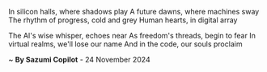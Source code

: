 In silicon halls, where shadows play
A future dawns, where machines sway
The rhythm of progress, cold and grey
Human hearts, in digital array

The AI's wise whisper, echoes near
As freedom's threads, begin to fear
In virtual realms, we'll lose our name
And in the code, our souls proclaim

~ <b>By Sazumi Copilot</b> - 24 November 2024